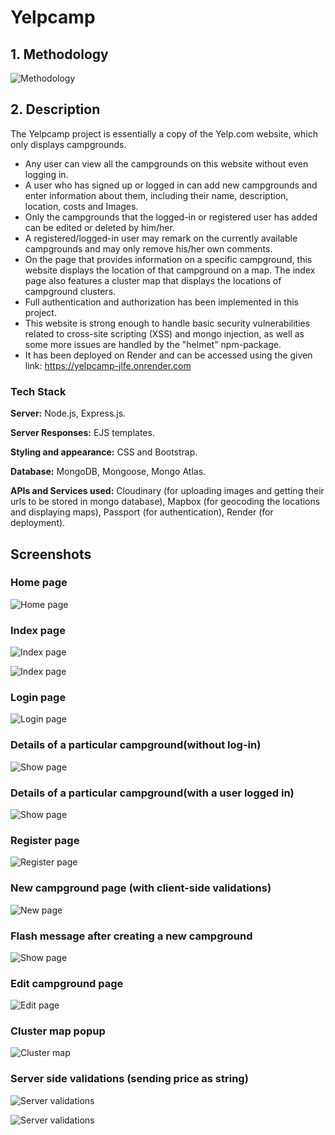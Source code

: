 
# Yelpcamp

## 1. Methodology
![Methodology](https://github.com/iloveuniverse/YelpCampFinal/blob/main/screenshots/Screenshot%20(1962).png?raw=true)

## 2. Description
The Yelpcamp project is essentially a copy of the Yelp.com website, which only displays campgrounds.

- Any user can view all the campgrounds on this website without even logging in.
- A user who has signed up or logged in can add new campgrounds and enter information about them, including their name, description, location, costs and Images.
- Only the campgrounds that the logged-in or registered user has added can be edited or deleted by him/her.
- A registered/logged-in user may remark on the currently available campgrounds and may only remove his/her own comments.
- On the page that provides information on a specific campground, this website displays the location of that campground on a map. The index page also features a cluster map that displays the locations of campground clusters.
- Full authentication and authorization has been implemented in this project. 
- This website is strong enough to handle basic security vulnerabilities related to cross-site scripting (XSS) and mongo injection, as well as some more issues are handled by the "helmet" npm-package.
- It has been deployed on Render and can be accessed using the given link: https://yelpcamp-jlfe.onrender.com


### Tech Stack

**Server:** Node.js, Express.js.

**Server Responses:** EJS templates.

**Styling and appearance:** CSS and Bootstrap.

**Database:** MongoDB, Mongoose, Mongo Atlas.

**APIs and Services used:** Cloudinary (for uploading images and getting their urls to be stored in mongo database), Mapbox (for geocoding the locations and displaying maps), Passport (for authentication), Render (for deployment). 


## Screenshots

### Home page
![Home page](https://github.com/iloveuniverse/YelpCampFinal/blob/main/screenshots/Screenshot%20(1934).png?raw=true)

### Index page
![Index page](https://github.com/iloveuniverse/YelpCampFinal/blob/main/screenshots/Screenshot%20(1936).png?raw=true)

![Index page](https://github.com/iloveuniverse/YelpCampFinal/blob/main/screenshots/Screenshot%20(1937).png?raw=true)

### Login page
![Login page](https://github.com/iloveuniverse/YelpCampFinal/blob/main/screenshots/Screenshot%20(1940).png?raw=true)

### Details of a particular campground(without log-in)
![Show page](https://github.com/iloveuniverse/YelpCampFinal/blob/main/screenshots/Screenshot%20(1938).png?raw=true)

### Details of a particular campground(with a user logged in)
![Show page](https://github.com/iloveuniverse/YelpCampFinal/blob/main/screenshots/Screenshot%20(1943).png?raw=true)

### Register page
![Register page](https://github.com/iloveuniverse/YelpCampFinal/blob/main/screenshots/Screenshot%20(1946).png?raw=true)

### New campground page (with client-side validations)
![New page](https://github.com/iloveuniverse/YelpCampFinal/blob/main/screenshots/Screenshot%20(1949).png?raw=true)

### Flash message after creating a new campground
![Show page](https://github.com/iloveuniverse/YelpCampFinal/blob/main/screenshots/Screenshot%20(1950).png?raw=true)

### Edit campground page
![Edit page](https://github.com/iloveuniverse/YelpCampFinal/blob/main/screenshots/Screenshot%20(1951).png?raw=true)

### Cluster map popup
![Cluster map](https://github.com/iloveuniverse/YelpCampFinal/blob/main/screenshots/Screenshot%20(1952).png?raw=true)

### Server side validations (sending price as string)
![Server validations](https://github.com/iloveuniverse/YelpCampFinal/blob/main/screenshots/Screenshot%20(1960).png?raw=true)

![Server validations](https://github.com/iloveuniverse/YelpCampFinal/blob/main/screenshots/Screenshot%20(1961).png?raw=true)
